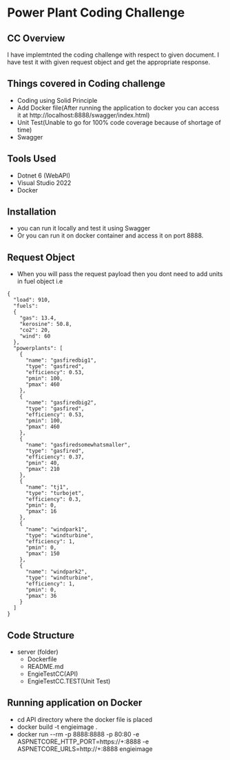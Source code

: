 # Power Plant Coding Challenge


## CC Overview
I have implemtnted the coding challenge with respect to given document. I have test it with given request object and get the appropriate response.


## Things covered in Coding challenge

- Coding using Solid Principle
- Add Docker file(After running the application to docker you can access it at http://localhost:8888/swagger/index.html)
- Unit Test(Unable to go for 100% code coverage because of shortage of time)
- Swagger

## Tools Used

- Dotnet 6 (WebAPI)
- Visual Studio 2022
- Docker

## Installation

- you can run it locally and test it using Swagger
- Or you can run it on docker container and access it on port 8888. 

## Request Object

- When you will pass the request payload then you dont need to add units in fuel object i.e  
```Request payload
{
  "load": 910,
  "fuels":
  {
    "gas": 13.4,
    "kerosine": 50.8,
    "co2": 20,
    "wind": 60
  },
  "powerplants": [
    {
      "name": "gasfiredbig1",
      "type": "gasfired",
      "efficiency": 0.53,
      "pmin": 100,
      "pmax": 460
    },
    {
      "name": "gasfiredbig2",
      "type": "gasfired",
      "efficiency": 0.53,
      "pmin": 100,
      "pmax": 460
    },
    {
      "name": "gasfiredsomewhatsmaller",
      "type": "gasfired",
      "efficiency": 0.37,
      "pmin": 40,
      "pmax": 210
    },
    {
      "name": "tj1",
      "type": "turbojet",
      "efficiency": 0.3,
      "pmin": 0,
      "pmax": 16
    },
    {
      "name": "windpark1",
      "type": "windturbine",
      "efficiency": 1,
      "pmin": 0,
      "pmax": 150
    },
    {
      "name": "windpark2",
      "type": "windturbine",
      "efficiency": 1,
      "pmin": 0,
      "pmax": 36
    }
  ]
}
```

## Code Structure
		
		
- server (folder)
  	- Dockerfile
  	- README.md
  	- EngieTestCC(API)
	- EngieTestCC.TEST(Unit Test)

## Running application on Docker

- cd API directory where the docker file is placed
- docker build -t engieimage .
- docker run --rm -p 8888:8888 -p 80:80 -e ASPNETCORE_HTTP_PORT=https://+:8888 -e ASPNETCORE_URLS=http://+:8888 engieimage

